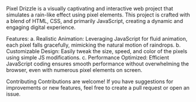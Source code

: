 Pixel Drizzle is a visually captivating and interactive web project that simulates a rain-like effect using pixel elements. This project is crafted with a blend of HTML, CSS, and primarily JavaScript, creating a dynamic and engaging digital experience.

Features:
a. Realistic Animation: Leveraging JavaScript for fluid animation, each pixel falls gracefully, mimicking the natural motion of raindrops.
b. Customizable Design: Easily tweak the size, speed, and color of the pixels using simple JS modifications.
c. Performance Optimized: Efficient JavaScript coding ensures smooth performance without overwhelming the browser, even with numerous pixel elements on screen.

Contributing
Contributions are welcome! If you have suggestions for improvements or new features, feel free to create a pull request or open an issue.
